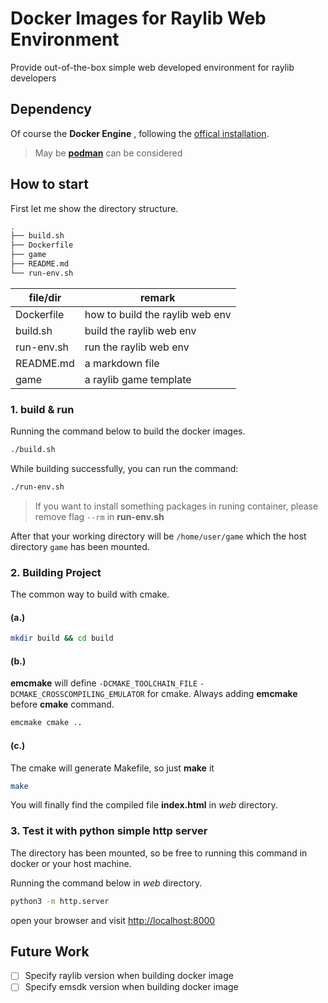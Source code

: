 # Docker Images for Raylib Web Environment

Provide out-of-the-box simple web developed environment for raylib developers

## Dependency

Of course the **Docker Engine** , following the [offical installation](https://docs.docker.com/engine/install/).

> May be [**podman**](https://podman.io/) can be considered

## How to start

First let me show the directory structure.

```sh
.
├── build.sh
├── Dockerfile
├── game
├── README.md
└── run-env.sh
```

| file/dir | remark |
| --- | --- |
| Dockerfile | how to build the raylib web env |
| build.sh | build the raylib web env |
| run-env.sh | run the raylib web env |
| README.md | a markdown file |
| game | a raylib game template |


### 1. build & run

Running the command below to build the docker images.

```sh
./build.sh
```

While building successfully, you can run the command:

```sh
./run-env.sh
```

> If you want to install something packages in runing container, please remove flag `--rm` in **run-env.sh**

After that your working directory will be `/home/user/game` which the host directory `game` has been mounted.

### 2. Building Project

The common way to build with cmake.

#### (a.)

```sh
mkdir build && cd build
```

#### (b.)

**emcmake** will define `-DCMAKE_TOOLCHAIN_FILE` `-DCMAKE_CROSSCOMPILING_EMULATOR` for cmake. Always adding **emcmake** before **cmake** command.

```sh
emcmake cmake ..
```

#### (c.)

The cmake will generate Makefile, so just **make** it
```sh
make
```

You will finally find the compiled file **index.html** in *web* directory.

### 3. Test it with python simple http server

The directory has been mounted, so be free to running this command in docker or your host machine.

Running the command below in *web* directory.

```sh
python3 -m http.server
```

open your browser and visit [http://localhost:8000](http://localhost:8000)

## Future Work

- [ ] Specify raylib version when building docker image
- [ ] Specify emsdk version when building docker image